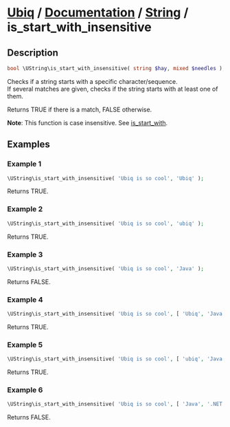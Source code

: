 [Ubiq](https://github.com/Pixel418/Ubiq#readme) / [Documentation](../index.md#readme) / [String](../index.md#string) / is_start_with_insensitive
======


Description
-------- 

```php
bool \UString\is_start_with_insensitive( string $hay, mixed $needles );
```

Checks if a string starts with a specific character/sequence. <br>
If several matches are given, checks if the string starts with at least one of them.

Returns TRUE if there is a match, FALSE otherwise.

**Note**: This function is case insensitive. See [is_start_with](./is_start_with.md#readme).



Examples
--------

### Example 1

```php
\UString\is_start_with_insensitive( 'Ubiq is so cool', 'Ubiq' );
```
Returns TRUE.

### Example 2

```php
\UString\is_start_with_insensitive( 'Ubiq is so cool', 'ubiq' );
```
Returns TRUE.

### Example 3

```php
\UString\is_start_with_insensitive( 'Ubiq is so cool', 'Java' );
```
Returns FALSE.

### Example 4

```php
\UString\is_start_with_insensitive( 'Ubiq is so cool', [ 'Ubiq', 'Java' ] );
```
Returns TRUE.

### Example 5

```php
\UString\is_start_with_insensitive( 'Ubiq is so cool', [ 'ubiq', 'Java' ] );
```
Returns TRUE.

### Example 6

```php
\UString\is_start_with_insensitive( 'Ubiq is so cool', [ 'Java', '.NET' ] );
```
Returns FALSE.

